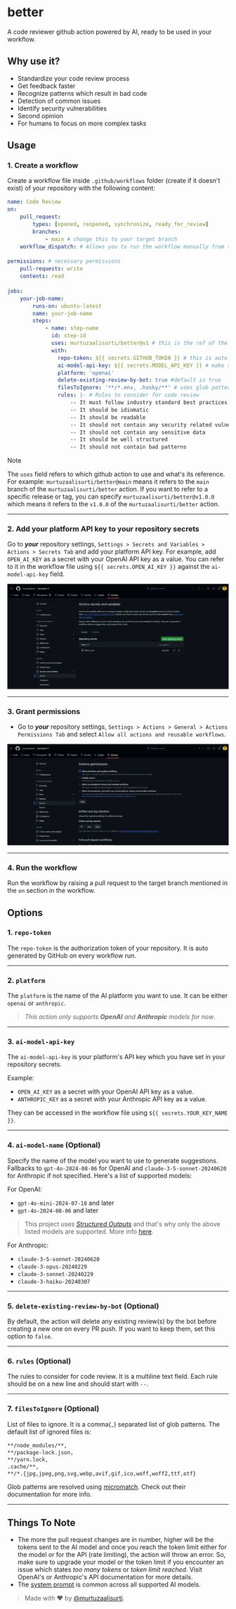 # better

A code reviewer github action powered by AI, ready to be used in your workflow.

## Why use it?

- Standardize your code review process
- Get feedback faster
- Recognize patterns which result in bad code
- Detection of common issues
- Identify security vulnerabilities
- Second opinion
- For humans to focus on more complex tasks

## Usage

### 1. Create a workflow

Create a workflow file inside `.github/workflows` folder (create if it doesn't exist) of your repository with the following content:

```yaml
name: Code Review
on:
    pull_request:
        types: [opened, reopened, synchronize, ready_for_review]
        branches:
            - main # change this to your target branch
    workflow_dispatch: # Allows you to run the workflow manually from the Actions tab

permissions: # necessary permissions
    pull-requests: write
    contents: read

jobs:
    your-job-name:
        runs-on: ubuntu-latest
        name: your-job-name
        steps:
            - name: step-name
              id: step-id
              uses: murtuzaalisurti/better@v1 # this is the ref of the github action - https://docs.github.com/en/actions/writing-workflows/workflow-syntax-for-github-actions#jobsjob_iduses
              with:
                repo-token: ${{ secrets.GITHUB_TOKEN }} # this is auto generated
                ai-model-api-key: ${{ secrets.MODEL_API_KEY }} # make sure to set this in your repository secrets - /settings/secrets/actions (Settings > Secrets and Variables > Actions > Secrets Tab)
                platform: 'openai'
                delete-existing-review-by-bot: true #default is true
                filesToIgnore: '**/*.env, .husky/**' # uses glob patterns (micromatch - https://github.com/micromatch/micromatch)
                rules: |- # Rules to consider for code review
                    -- It must follow industry standard best practices
                    -- It should be idiomatic
                    -- It should be readable
                    -- It should not contain any security related vulnerabilities
                    -- It should not contain any sensitive data
                    -- It should be well structured
                    -- It should not contain bad patterns

```

> [!NOTE]
> The `uses` field refers to which github action to use and what's its reference. For example: `murtuzaalisurti/better@main` means it refers to the `main` branch of the `murtuzaalisurti/better` action. If you want to refer to a specific release or tag, you can specify `murtuzaalisurti/better@v1.0.0` which means it refers to the `v1.0.0` of the `murtuzaalisurti/better` action.

---

### 2. Add your platform API key to your repository secrets

Go to ***your*** repository settings, `Settings > Secrets and Variables > Actions > Secrets Tab` and add your platform API key. For example, add `OPEN_AI_KEY` as a secret with your OpenAI API key as a value. You can refer to it in the workflow file using `${{ secrets.OPEN_AI_KEY }}` against the `ai-model-api-key` field.

![repo-settings-page](./assets/repo-settings-page.png)

---

### 3. Grant permissions

- Go to ***your*** repository settings, `Settings > Actions > General > Actions Permissions Tab` and select `Allow all actions and reusable workflows`.

![repo-settings-permissions-actions](./assets/repo-settings-permissions-actions.png)

---

### 4. Run the workflow

Run the workflow by raising a pull request to the target branch mentioned in the `on` section in the workflow.

## Options

### 1. `repo-token`

The `repo-token` is the authorization token of your repository. It is auto generated by GitHub on every workflow run.

---

### 2. `platform`

The `platform` is the name of the AI platform you want to use. It can be either `openai` or `anthropic`.

> *This action only supports ***OpenAI*** and ***Anthropic*** models for now*.

---

### 3. `ai-model-api-key`

The `ai-model-api-key` is your platform's API key which you have set in your repository secrets.

Example:

- `OPEN_AI_KEY` as a secret with your OpenAI API key as a value.
- `ANTHROPIC_KEY` as a secret with your Anthropic API key as a value.

They can be accessed in the workflow file using `${{ secrets.YOUR_KEY_NAME }}`.

---

### 4. `ai-model-name` (Optional)

Specify the name of the model you want to use to generate suggestions. Fallbacks to `gpt-4o-2024-08-06` for OpenAI and `claude-3-5-sonnet-20240620` for Anthropic if not specified. Here's a list of supported models:

For OpenAI:

- `gpt-4o-mini-2024-07-18` and later
- `gpt-4o-2024-08-06` and later

> This project uses [*Structured Outputs*](https://platform.openai.com/docs/guides/structured-outputs/supported-models) and that's why only the above listed models are supported. More info [here](https://platform.openai.com/docs/models).

For Anthropic:

- `claude-3-5-sonnet-20240620`
- `claude-3-opus-20240229`
- `claude-3-sonnet-20240229`
- `claude-3-haiku-20240307`

---

### 5. `delete-existing-review-by-bot` (Optional)

By default, the action will delete any existing review(s) by the bot before creating a new one on every PR push. If you want to keep them, set this option to `false`.

---

### 6. `rules` (Optional)

The rules to consider for code review. It is a multiline text field. Each rule should be on a new line and should start with `--`.

---

### 7. `filesToIgnore` (Optional)

List of files to ignore. It is a comma(`,`) separated list of glob patterns. The default list of ignored files is:

```text
**/node_modules/**,
**/package-lock.json,
**/yarn.lock,
.cache/**,
**/*.{jpg,jpeg,png,svg,webp,avif,gif,ico,woff,woff2,ttf,otf}
```

Glob patterns are resolved using [micromatch](https://github.com/micromatch/micromatch). Check out their documentation for more info.

---

## Things To Note

- The more the pull request changes are in number, higher will be the tokens sent to the AI model and once you reach the token limit either for the model or for the API (rate limiting), the action will throw an error. So, make sure to upgrade your model or the token limit if you encounter an issue which states *too many tokens* or *token limit reached*. Visit OpenAI's or Anthropic's API documentation for more details.
- The [system prompt](https://github.com/murtuzaalisurti/better/blob/main/utils/constants.js#L10) is common across all supported AI models.

> Made with ❤️ by [@murtuzaalisurti](https://github.com/murtuzaalisurti).

